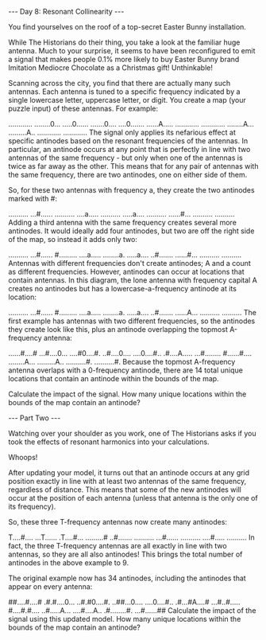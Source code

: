 --- Day 8: Resonant Collinearity ---

You find yourselves on the roof of a top-secret Easter Bunny installation.

While The Historians do their thing, you take a look at the familiar huge
antenna. Much to your surprise, it seems to have been reconfigured to emit a
signal that makes people 0.1% more likely to buy Easter Bunny brand Imitation
Mediocre Chocolate as a Christmas gift! Unthinkable!

Scanning across the city, you find that there are actually many such
antennas. Each antenna is tuned to a specific frequency indicated by a single
lowercase letter, uppercase letter, or digit. You create a map (your puzzle
input) of these antennas. For example:

............
........0...
.....0......
.......0....
....0.......
......A.....
............
............
........A...
.........A..
............
............
The signal only applies its nefarious effect at specific antinodes based on the
resonant frequencies of the antennas. In particular, an antinode occurs at any
point that is perfectly in line with two antennas of the same frequency - but
only when one of the antennas is twice as far away as the other. This means that
for any pair of antennas with the same frequency, there are two antinodes, one
on either side of them.

So, for these two antennas with frequency a, they create the two antinodes
marked with #:

..........
...#......
..........
....a.....
..........
.....a....
..........
......#...
..........
..........
Adding a third antenna with the same frequency creates several more
antinodes. It would ideally add four antinodes, but two are off the right side
of the map, so instead it adds only two:

..........
...#......
#.........
....a.....
........a.
.....a....
..#.......
......#...
..........
..........
Antennas with different frequencies don't create antinodes; A and a count as
different frequencies. However, antinodes can occur at locations that contain
antennas. In this diagram, the lone antenna with frequency capital A creates no
antinodes but has a lowercase-a-frequency antinode at its location:

..........
...#......
#.........
....a.....
........a.
.....a....
..#.......
......A...
..........
..........
The first example has antennas with two different frequencies, so the antinodes
they create look like this, plus an antinode overlapping the topmost A-frequency
antenna:

......#....#
...#....0...
....#0....#.
..#....0....
....0....#..
.#....A.....
...#........
#......#....
........A...
.........A..
..........#.
..........#.
Because the topmost A-frequency antenna overlaps with a 0-frequency antinode,
there are 14 total unique locations that contain an antinode within the bounds
of the map.

Calculate the impact of the signal. How many unique locations within the bounds
of the map contain an antinode?

--- Part Two ---

Watching over your shoulder as you work, one of The Historians asks if you took
the effects of resonant harmonics into your calculations.

Whoops!

After updating your model, it turns out that an antinode occurs at any grid
position exactly in line with at least two antennas of the same frequency,
regardless of distance. This means that some of the new antinodes will occur at
the position of each antenna (unless that antenna is the only one of its
frequency).

So, these three T-frequency antennas now create many antinodes:

T....#....
...T......
.T....#...
.........#
..#.......
..........
...#......
..........
....#.....
..........
In fact, the three T-frequency antennas are all exactly in line with two
antennas, so they are all also antinodes! This brings the total number of
antinodes in the above example to 9.

The original example now has 34 antinodes, including the antinodes that appear
on every antenna:

##....#....#
.#.#....0...
..#.#0....#.
..##...0....
....0....#..
.#...#A....#
...#..#.....
#....#.#....
..#.....A...
....#....A..
.#........#.
...#......##
Calculate the impact of the signal using this updated model. How many unique
locations within the bounds of the map contain an antinode?

